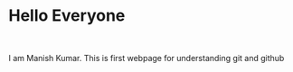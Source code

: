 <h1>Hello Everyone</h1>
<br>
<p>I am Manish Kumar. This is first webpage for understanding git and github</p>
